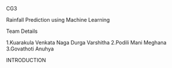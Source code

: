 CG3

Rainfall Prediction using Machine Learning

Team Details

1.Kuarakula Venkata Naga Durga Varshitha
2.Podili Mani Meghana
3.Govathoti Anuhya

INTRODUCTION


